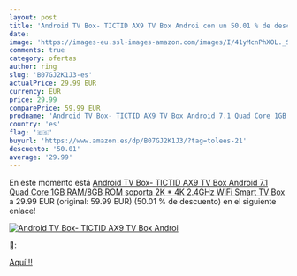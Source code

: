 ```yaml
---
layout: post
title: 'Android TV Box- TICTID AX9 TV Box Androi con un 50.01 % de descuento'
date: 
image: 'https://images-eu.ssl-images-amazon.com/images/I/41yMcnPhXOL._SL200_.jpg'
comments: true
category: ofertas
author: ring
slug: 'B07GJ2K1J3-es'
actualPrice: 29.99 EUR
currency: EUR
price: 29.99
comparePrice: 59.99 EUR
prodname: 'Android TV Box- TICTID AX9 TV Box Android 7.1 Quad Core 1GB RAM/8GB ROM soporta 2K * 4K 2.4GHz WiFi Smart TV Box'
country: 'es'
flag: '🇪🇸'
buyurl: 'https://www.amazon.es/dp/B07GJ2K1J3/?tag=tolees-21'
descuento: '50.01'
average: '29.99'
---
```


En este momento está [Android TV Box- TICTID AX9 TV Box Android 7.1 Quad Core 1GB RAM/8GB ROM soporta 2K * 4K 2.4GHz WiFi Smart TV Box](https://www.amazon.es/dp/B07GJ2K1J3/?tag=tolees-21) a 29.99 EUR (original: 59.99 EUR) (50.01 %  de descuento) en el siguiente enlace!

[![Android TV Box- TICTID AX9 TV Box Androi](https://images-eu.ssl-images-amazon.com/images/I/41yMcnPhXOL._SL200_.jpg)](https://www.amazon.es/dp/B07GJ2K1J3/?tag=tolees-21)

🔎:


[Aquí!!!](https://www.amazon.es/dp/B07GJ2K1J3/?tag=tolees-21)
